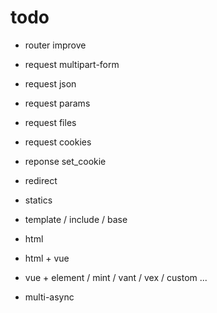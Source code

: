 # todo

- router improve

- request multipart-form
- request json
- request params
- request files
- request cookies

- reponse set_cookie
- redirect
- statics
- template / include / base
- html
- html + vue
- vue + element / mint / vant / vex / custom ...

- multi-async

